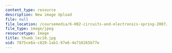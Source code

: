 ```yaml
---
content_type: resource
description: New image Upload
file: null
file_location: /coursemedia/6-002-circuits-and-electronics-spring-2007/7875ce8ac8201ab197e64e716265b77e_thumb_lec10.jpg
file_type: image/jpeg
resourcetype: Image
title: thumb_lec10.jpg
uid: 7875ce8a-c820-1ab1-97e6-4e716265b77e
---
```

